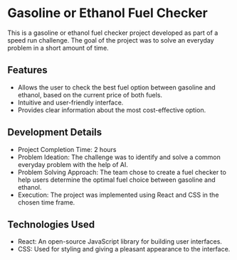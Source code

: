 # Gasoline or Ethanol Fuel Checker

This is a gasoline or ethanol fuel checker project developed as part of a speed run challenge. The goal of the project was to solve an everyday problem in a short amount of time.

## Features

- Allows the user to check the best fuel option between gasoline and ethanol, based on the current price of both fuels.
- Intuitive and user-friendly interface.
- Provides clear information about the most cost-effective option.

## Development Details

- Project Completion Time: 2 hours
- Problem Ideation: The challenge was to identify and solve a common everyday problem with the help of AI. 
- Problem Solving Approach: The team chose to create a fuel checker to help users determine the optimal fuel choice between gasoline and ethanol.
- Execution: The project was implemented using React and CSS in the chosen time frame.

## Technologies Used

- React: An open-source JavaScript library for building user interfaces.
- CSS: Used for styling and giving a pleasant appearance to the interface.
